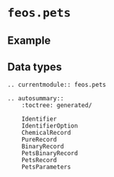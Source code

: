 # `feos.pets`

## Example


## Data types

```{eval-rst}
.. currentmodule:: feos.pets

.. autosummary::
    :toctree: generated/

    Identifier
    IdentifierOption
    ChemicalRecord
    PureRecord
    BinaryRecord
    PetsBinaryRecord
    PetsRecord
    PetsParameters
```
